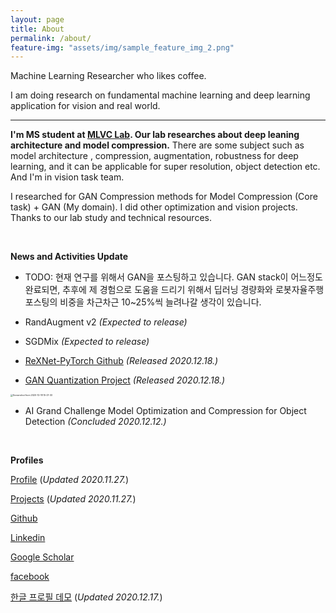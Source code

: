 ```yaml
---
layout: page
title: About
permalink: /about/
feature-img: "assets/img/sample_feature_img_2.png"
---
```


Machine Learning Researcher who likes coffee.

I am doing research on fundamental machine learning and deep learning application for vision and real world.

-------------



<strong>I'm MS student at [MLVC Lab](https://sites.google.com/a/khu.ac.kr/mlvc/). Our lab researches about deep leaning architecture and model compression.</strong> There are some subject such as model architecture , compression, augmentation, robustness for deep learning, and it can be applicable for super resolution, object detection etc. And I'm in vision task team.

I researched for GAN Compression methods for Model Compression (Core task) + GAN (My domain). I did other optimization and vision projects. Thanks to our lab study and technical resources.



<br>





<strong>News and Activities Update</strong>





- TODO: 현재 연구를 위해서 GAN을 포스팅하고 있습니다. GAN stack이 어느정도 완료되면, 추후에 제 경험으로 도움을 드리기 위해서 딥러닝 경량화와 로봇자율주행 포스팅의 비중을 차근차근 10~25%씩 늘려나갈 생각이 있습니다.





- RandAugment v2 <em>(Expected to release)</em>
- SGDMix <em>(Expected to release)</em>
- [ReXNet-PyTorch Github](https://github.com/ysbsb/ReXNet-PyTorch) <em> (Released 2020.12.18.)</em>
- [GAN Quantization Project](https://sites.google.com/view/swcon-graduate-thesis/%ED%99%88)  <em>(Released 2020.12.18.)</em>

<img src="https://user-images.githubusercontent.com/37301677/102581878-c8f4cc80-4144-11eb-9b5c-673867486f02.png" alt="Screenshot from 2020-12-18 15-21-33" style="zoom: 25%;" />

- AI Grand Challenge Model Optimization and Compression for Object Detection  <em>(Concluded 2020.12.12.)</em>







<br>

<strong>Profiles</strong>

[Profile](https://www.notion.so/Subin-43175f6d5c00478699eb8bc99eafd4e9)  (<em>Updated 2020.11.27.</em>)

[Projects](https://www.notion.so/Projects-3de5e892e6e84942b1611650b9db9e9c)  (<em>Updated 2020.11.27.</em>)

[Github](https://github.com/ysbsb)

[Linkedin](https://www.linkedin.com/in/subin-yang-253144177/)

[Google Scholar](https://scholar.google.co.kr/citations?user=PqxbbQwAAAAJ&hl=ko)

[facebook](https://www.facebook.com/subinior.yang)

[한글 프로필 데모](https://www.notion.so/Subin-Yang-Personal-Profile-38627b17d43a4c2bb6db8e4ba8e01315)  (<em>Updated 2020.12.17.</em>)

